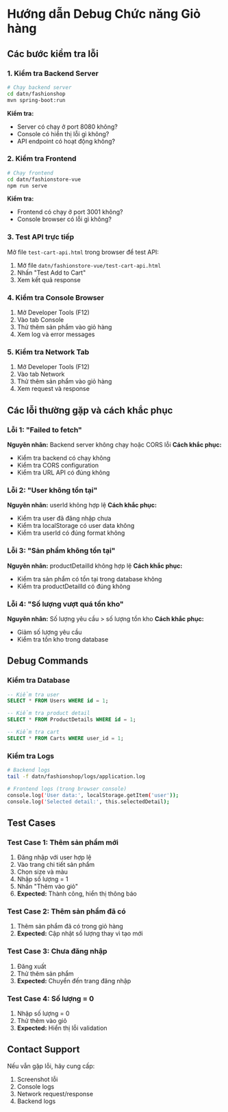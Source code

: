 # Hướng dẫn Debug Chức năng Giỏ hàng

## Các bước kiểm tra lỗi

### 1. Kiểm tra Backend Server
```bash
# Chạy backend server
cd datn/fashionshop
mvn spring-boot:run
```

**Kiểm tra:**
- Server có chạy ở port 8080 không?
- Console có hiển thị lỗi gì không?
- API endpoint có hoạt động không?

### 2. Kiểm tra Frontend
```bash
# Chạy frontend
cd datn/fashionstore-vue
npm run serve
```

**Kiểm tra:**
- Frontend có chạy ở port 3001 không?
- Console browser có lỗi gì không?

### 3. Test API trực tiếp
Mở file `test-cart-api.html` trong browser để test API:

1. Mở file `datn/fashionstore-vue/test-cart-api.html`
2. Nhấn "Test Add to Cart" 
3. Xem kết quả response

### 4. Kiểm tra Console Browser
1. Mở Developer Tools (F12)
2. Vào tab Console
3. Thử thêm sản phẩm vào giỏ hàng
4. Xem log và error messages

### 5. Kiểm tra Network Tab
1. Mở Developer Tools (F12)
2. Vào tab Network
3. Thử thêm sản phẩm vào giỏ hàng
4. Xem request và response

## Các lỗi thường gặp và cách khắc phục

### Lỗi 1: "Failed to fetch"
**Nguyên nhân:** Backend server không chạy hoặc CORS lỗi
**Cách khắc phục:**
- Kiểm tra backend có chạy không
- Kiểm tra CORS configuration
- Kiểm tra URL API có đúng không

### Lỗi 2: "User không tồn tại"
**Nguyên nhân:** userId không hợp lệ
**Cách khắc phục:**
- Kiểm tra user đã đăng nhập chưa
- Kiểm tra localStorage có user data không
- Kiểm tra userId có đúng format không

### Lỗi 3: "Sản phẩm không tồn tại"
**Nguyên nhân:** productDetailId không hợp lệ
**Cách khắc phục:**
- Kiểm tra sản phẩm có tồn tại trong database không
- Kiểm tra productDetailId có đúng không

### Lỗi 4: "Số lượng vượt quá tồn kho"
**Nguyên nhân:** Số lượng yêu cầu > số lượng tồn kho
**Cách khắc phục:**
- Giảm số lượng yêu cầu
- Kiểm tra tồn kho trong database

## Debug Commands

### Kiểm tra Database
```sql
-- Kiểm tra user
SELECT * FROM Users WHERE id = 1;

-- Kiểm tra product detail
SELECT * FROM ProductDetails WHERE id = 1;

-- Kiểm tra cart
SELECT * FROM Carts WHERE user_id = 1;
```

### Kiểm tra Logs
```bash
# Backend logs
tail -f datn/fashionshop/logs/application.log

# Frontend logs (trong browser console)
console.log('User data:', localStorage.getItem('user'));
console.log('Selected detail:', this.selectedDetail);
```

## Test Cases

### Test Case 1: Thêm sản phẩm mới
1. Đăng nhập với user hợp lệ
2. Vào trang chi tiết sản phẩm
3. Chọn size và màu
4. Nhập số lượng = 1
5. Nhấn "Thêm vào giỏ"
6. **Expected:** Thành công, hiển thị thông báo

### Test Case 2: Thêm sản phẩm đã có
1. Thêm sản phẩm đã có trong giỏ hàng
2. **Expected:** Cập nhật số lượng thay vì tạo mới

### Test Case 3: Chưa đăng nhập
1. Đăng xuất
2. Thử thêm sản phẩm
3. **Expected:** Chuyển đến trang đăng nhập

### Test Case 4: Số lượng = 0
1. Nhập số lượng = 0
2. Thử thêm vào giỏ
3. **Expected:** Hiển thị lỗi validation

## Contact Support
Nếu vẫn gặp lỗi, hãy cung cấp:
1. Screenshot lỗi
2. Console logs
3. Network request/response
4. Backend logs 